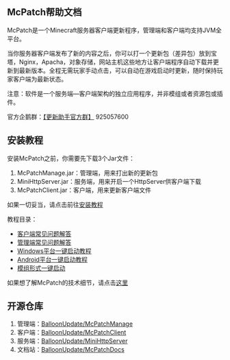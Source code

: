 ## McPatch帮助文档

McPatch是一个Minecraft服务器客户端更新程序，管理端和客户端均支持JVM全平台。

当你服务器客户端发布了新的内容之后，你可以打一个更新包（差异包）放到宝塔，Nginx，Apacha，对象存储，网站主机这些地方让客户端程序自动下载并更新到最新版本。全程无需玩家手动点击，可以自动在游戏启动时更新，随时保持玩家客户端为最新状态。

注意：软件是一个服务端—客户端架构的独立应用程序，并非模组或者资源包或插件。

官方企鹅群：[【更新助手官方群】](https://jq.qq.com/?_wv=1027&k=PqAEtn39) 925057600

## 安装教程

安装McPatch之前，你需要先下载3个Jar文件：

1. McPatchManage.jar：管理端，用来打出新的更新包
2. MiniHttpServer.jar：服务端，用来开启一个HttpServer供客户端下载
3. McPatchClient.jar：客户端，用来更新客户端文件

如果一切妥当，请点击前往[安装教程](manual.md)

教程目录：

+ [客户端常见问题解答](faq-client.md)
+ [管理端常见问题解答](faq-manage.md)
+ [Windows平台一键启动教程](javaagent-windows.md)
+ [Android平台一键启动教程](javaagent-android.md)
+ [模组形式一键启动](modclient-all-platform.md)

如果想了解McPatch的技术细节，请点击[这里](technical-details.md)

## 开源仓库

1. 管理端：[BalloonUpdate/McPatchManage](https://github.com/BalloonUpdate/McPatchManage)
2. 客户端：[BalloonUpdate/McPatchClient](https://github.com/BalloonUpdate/McPatchClient)
3. 服务端：[BalloonUpdate/MiniHttpServer](https://github.com/BalloonUpdate/MiniHttpServer)
4. 文档站：[BalloonUpdate/McPatchDocs](https://github.com/BalloonUpdate/McPatchDocs)
